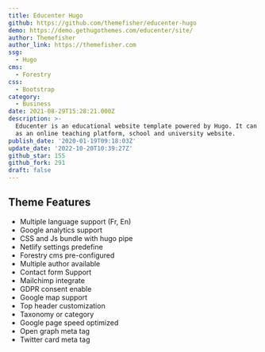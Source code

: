 ```yaml
---
title: Educenter Hugo
github: https://github.com/themefisher/educenter-hugo
demo: https://demo.gethugothemes.com/educenter/site/
author: Themefisher
author_link: https://themefisher.com
ssg:
  - Hugo
cms:
  - Forestry
css:
  - Bootstrap
category:
  - Business
date: 2021-08-29T15:28:21.000Z
description: >-
  Educenter is an educational website template powered by Hugo. It can be used
  as an online teaching platform, school and university website.
publish_date: '2020-01-19T09:18:03Z'
update_date: '2022-10-20T10:39:27Z'
github_star: 155
github_fork: 291
draft: false
---
```


## Theme Features

- Multiple language support (Fr, En)
- Google analytics support
- CSS and Js bundle with hugo pipe
- Netlify settings predefine
- Forestry cms pre-configured
- Multiple author available
- Contact form Support
- Mailchimp integrate
- GDPR consent enable
- Google map support
- Top header customization
- Taxonomy or category
- Google page speed optimized
- Open graph meta tag
- Twitter card meta tag
